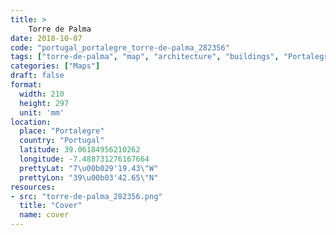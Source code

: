 ```yaml
---
title: > 
    Torre de Palma
date: 2018-10-07
code: "portugal_portalegre_torre-de-palma_282356"
tags: ["torre-de-palma", "map", "architecture", "buildings", "Portalegre", "Portugal"]
categories: ["Maps"]
draft: false
format:
  width: 210
  height: 297
  unit: 'mm'
location:
  place: "Portalegre"
  country: "Portugal"
  latitude: 39.06184956210262
  longitude: -7.488731276167664
  prettyLat: "7\u00b029'19.43\"W"
  prettyLon: "39\u00b03'42.65\"N"
resources:
- src: "torre-de-palma_282356.png"
  title: "Cover"
  name: cover
---
```

